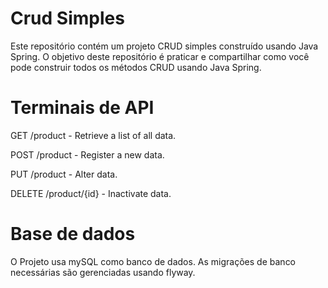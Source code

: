 # Crud Simples

Este repositório contém um projeto CRUD simples construído usando Java Spring. O objetivo deste repositório é praticar e compartilhar como você pode construir todos os métodos CRUD usando Java Spring.

# Terminais de API
GET /product - Retrieve a list of all data.

POST /product - Register a new data.

PUT /product - Alter data.

DELETE /product/{id} - Inactivate data.

# Base de dados

O Projeto usa mySQL como banco de dados. As migrações de banco necessárias são gerenciadas usando flyway.

